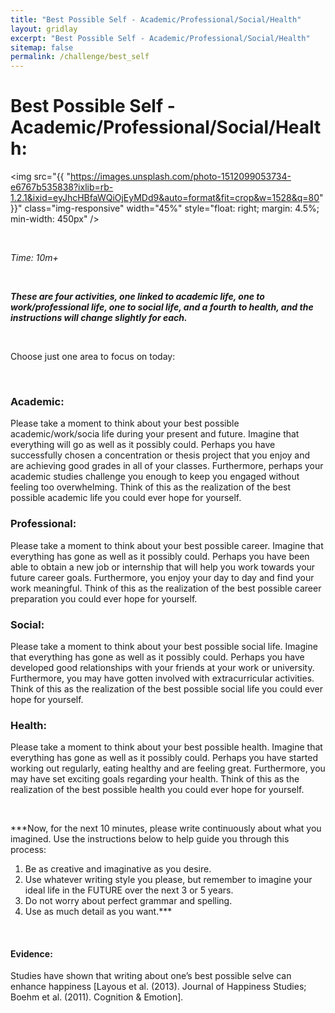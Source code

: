 ```yaml
---
title: "Best Possible Self - Academic/Professional/Social/Health"
layout: gridlay
excerpt: "Best Possible Self - Academic/Professional/Social/Health"
sitemap: false
permalink: /challenge/best_self
---
```




# Best Possible Self - Academic/Professional/Social/Health: 

<img src="{{ "https://images.unsplash.com/photo-1512099053734-e6767b535838?ixlib=rb-1.2.1&ixid=eyJhcHBfaWQiOjEyMDd9&auto=format&fit=crop&w=1528&q=80" }}" class="img-responsive" width="45%" style="float: right; margin: 4.5%; min-width: 450px" />

&nbsp;

*Time: 10m+*

&nbsp;

***These are four activities, one linked to academic life, one to work/professional life, one to social life, and a fourth  to health, and the instructions will change slightly for each.***

&nbsp;
&nbsp;
&nbsp;

Choose just one area to focus on today: 

&nbsp;
&nbsp;

### Academic:
Please take a moment to think about your best possible academic/work/socia life during your present and future. Imagine that everything will go as well as it possibly could. Perhaps you have successfully chosen a concentration or thesis project that you enjoy and are achieving good grades in all of your classes. Furthermore, perhaps your academic studies challenge you enough to keep you engaged without feeling too overwhelming. Think of this as the realization of the best possible academic life you could ever hope for yourself. 

### Professional:
Please take a moment to think about your best possible career. Imagine that everything has gone as well as it possibly could. Perhaps you have been able to obtain a new job or internship that will help you work towards your future career goals. Furthermore, you enjoy your day to day and find your work meaningful. Think of this as the realization of the best possible career preparation you could ever hope for yourself.

### Social:
Please take a moment to think about your best possible social life. Imagine that everything has gone as well as it possibly could. Perhaps you have developed good relationships with your friends at your work or university. Furthermore, you may have gotten involved with extracurricular activities. Think of this as the realization of the best possible social life you could ever hope for yourself.

### Health:
Please take a moment to think about your best possible health. Imagine that everything has gone as well as it possibly could. Perhaps you have started working out regularly, eating healthy and are feeling great. Furthermore, you may have set exciting goals regarding your health. Think of this as the realization of the best possible health you could ever hope for yourself.

&nbsp;
&nbsp;

***Now, for the next 10 minutes, please write continuously about what you imagined. Use the instructions below to help guide you through this process:

1. Be as creative and imaginative as you desire.
2. Use whatever writing style you please, but remember to imagine your ideal life in the FUTURE over the next 3 or 5 years. 
3. Do not worry about perfect grammar and spelling. 
4. Use as much detail as you want.***

&nbsp;
&nbsp;
&nbsp;

#### Evidence: 
Studies have shown that writing about one’s best possible selve can enhance happiness [Layous et al. (2013). Journal of Happiness Studies; Boehm et al. (2011). Cognition & Emotion].

&nbsp;
&nbsp;
